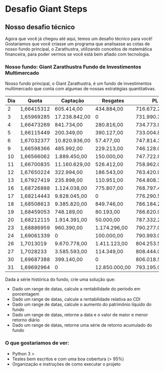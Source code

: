 # Desafio Giant Steps
## Nosso desafio técnico

Agora que você já chegou até aqui, temos um desafio técnico para você!
Gostariamos que você criasse um programa que analisasse as cotas de nosso fundo principal, o Zarathustra, utilizando conceitos de matemática financeira, para poder vermos se você está bem afiado com tecnologia.

### Nosso fundo: Giant Zarathustra Fundo de Investimentos Multimercado

Nosso fundo principal, o Giant Zarathustra, é um fundo de investimentos multimercado que conta 
com algumas de nossas estratégias quantitativas.

| Dia | Quota      | Captação      | Resgates      | PL             | Total          |
|-----|------------|---------------|---------------|----------------|----------------|
| 2   | 1,66415312 | 605.414,00    | 434.884,00    | 716.672.285,21 | 721.456.483,33 |
| 3   | 1,65969285 | 17.238.842,00 | 0             | 731.990.301,29 | 731.768.085,73 |
| 4   | 1,66473269 | 841.734,00    | 280.816,00    | 734.773.986,74 | 734.022.040,28 |
| 5   | 1,66115449 | 200.349,00    | 390.127,00    | 733.004.877,45 | 736.091.735,01 |
| 6   | 1,67032377 | 10.820.936,00 | 57.477,00     | 747.814.391,28 | 747.949.507,39 |
| 9   | 1,66598366 | 485.992,00    | 229.213,00    | 746.128.077,69 | 749.788.585,36 |
| 10  | 1,66566062 | 1.889.450,00  | 150.000,00    | 747.722.850,70 | 753.252.077,93 |
| 11  | 1,66700835 | 11.160.629,00 | 526.412,00    | 758.962.069,79 | 762.905.731,60 |
| 12  | 1,67650224 | 322.994,00    | 186.543,00    | 763.420.935,92 | 768.038.199,25 |
| 13  | 1,67927419 | 235.898,00    | 110.951,00    | 764.808.135,51 | 773.884.801,18 |
| 16  | 1,68726888 | 1.124.038,00  | 775.807,00    | 768.797.464,36 | 770.466.798,49 |
| 17  | 1,68214443 | 9.828.045,00  | 0             | 776.290.571,53 | 782.252.730,37 |
| 18  | 1,68508613 | 9.385.820,00  | 849.746,00    | 786.184.210,35 | 789.546.334,01 |
| 19  | 1,68459053 | 748.189,00    | 80.193,00     | 786.620.981,37 | 788.966.971,11 |
| 20  | 1,68212115 | 1.914.391,00  | 50.000,00     | 787.332.292,56 | 794.250.224,42 |
| 23  | 1,68886959 | 960.390,00    | 1.174.296,00  | 790.277.054,96 | 794.579.681,09 |
| 24  | 1,69061339 | 0             | 100.000,00    | 790.993.036,79 | 794.225.204,07 |
| 26  | 1,7013019  | 9.670.778,00  | 1.411.123,00  | 804.253.560,87 | 807.731.991,02 |
| 27  | 1,7028233  | 3.585.593,00  | 114.349,00    | 808.444.011,28 | 813.549.832,62 |
| 30  | 1,69687388 | 399.140,00    | 0             | 806.018.566,83 | 812.025.484,41 |
| 31  | 1,69692964 | 0             | 12.850.000,00 | 793.195.051,86 | 812.055.838,04 |


Dada a série histórica do fundo, crie uma solução que:

 - Dado um range de datas, calcule a rentabilidade do período em porcentagem
 - Dado um range de datas, calcule a rentabilidade relativa ao CDI
 - Dado um range de datas, calcule o aumento do patrimônio líquido do fundo
 - Dado um range de datas, retorne a data e o valor de maior e menor retorno diário
 - Dado um range de datas, retorne uma série de retorno acumulado do fundo

### O que gostariamos de ver:

- Python 3 >
- Testes bem escritos e com uma boa cobertura (> 95%)
- Organização e instruções de como executar o projeto
